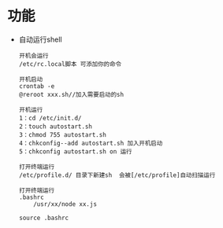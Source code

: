 功能
=====

* 自动运行shell
	
	```
	开机会运行 
	/etc/rc.local脚本 可添加你的命令
	```

	```
	开机启动
	crontab -e
	@reroot xxx.sh//加入需要启动的sh
	```
	```
	开机运行
	1：cd /etc/init.d/
	2：touch autostart.sh
	3：chmod 755 autostart.sh
	4：chkconfig--add autostart.sh 加入开机启动
	5：chkconfig autostart.sh on 运行
	```
	
	```
	打开终端运行
	/etc/profile.d/ 目录下新建sh  会被[/etc/profile]自动扫描运行
	```

	```
	打开终端运行
	.bashrc 
		/usr/xx/node xx.js
		
	source .bashrc
	```	

